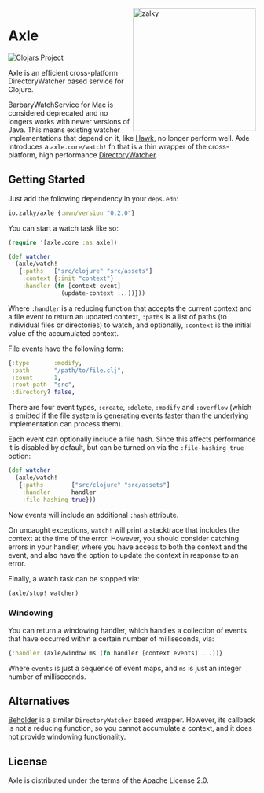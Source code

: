 <img src="https://i.imgur.com/GH71uSi.png" title="zalky" align="right" width="250"/>

# Axle

[![Clojars Project](https://img.shields.io/clojars/v/io.zalky/axle?labelColor=blue&color=green&style=flat-square&logo=clojure&logoColor=fff)](https://clojars.org/io.zalky/axle)

Axle is an efficient cross-platform DirectoryWatcher based service
for Clojure.

BarbaryWatchService for Mac is considered deprecated and no longers
works with newer versions of Java. This means existing watcher
implementations that depend on it, like
[Hawk](https://github.com/wkf/hawk), no longer perform well. Axle
introduces a `axle.core/watch!` fn that is a thin wrapper of the
cross-platform, high performance
[DirectoryWatcher](https://github.com/gmethvin/directory-watcher).

## Getting Started

Just add the following dependency in your `deps.edn`:

```clj
io.zalky/axle {:mvn/version "0.2.0"}
```

You can start a watch task like so:

```clj
(require '[axle.core :as axle])

(def watcher
  (axle/watch!
   {:paths   ["src/clojure" "src/assets"]
    :context {:init "context"}
    :handler (fn [context event]
               (update-context ...))}))
```

Where `:handler` is a reducing function that accepts the current
context and a file event to return an updated context, `:paths` is a
list of paths (to individual files or directories) to watch, and
optionally, `:context` is the initial value of the accumulated
context.

File events have the following form:

```clj
{:type       :modify,
 :path       "/path/to/file.clj",
 :count      1,
 :root-path  "src",
 :directory? false,
```

There are four event types, `:create`, `:delete`, `:modify` and
`:overflow` (which is emitted if the file system is generating events
faster than the underlying implementation can process them).

Each event can optionally include a file hash. Since this affects
performance it is disabled by default, but can be turned on via the
`:file-hashing true` option:

```clj
(def watcher
  (axle/watch!
   {:paths        ["src/clojure" "src/assets"]
    :handler      handler
    :file-hashing true}))
```

Now events will include an additional `:hash` attribute.

On uncaught exceptions, `watch!` will print a stacktrace that includes
the context at the time of the error. However, you should consider
catching errors in your handler, where you have access to both the
context and the event, and also have the option to update the context
in response to an error.

Finally, a watch task can be stopped via:

```clj
(axle/stop! watcher)
```

### Windowing

You can return a windowing handler, which handles a collection of
events that have occurred within a certain number of milliseconds,
via:

```clj
{:handler (axle/window ms (fn handler [context events] ...))}
```
Where `events` is just a sequence of event maps, and `ms` is just an
integer number of milliseconds.

## Alternatives

[Beholder](https://github.com/nextjournal/beholder) is a similar
`DirectoryWatcher` based wrapper. However, its callback is not a
reducing function, so you cannot accumulate a context, and it does not
provide windowing functionality.

## License

Axle is distributed under the terms of the Apache License 2.0.
